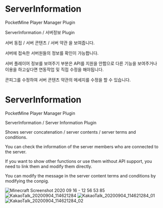 # ServerInformation

PocketMine Player Manager Plugin

ServerInformation / 서버정보 Plugin

서버 동접 / 서버 콘텐츠 / 서버 약관 을 보여줍니다.

서버에 접속한 서버원들의 정보를 확인이 가능합니다.


서버 플레이어 정보를 보여주기 부분은 API를 지원을 안함으로 다른 기능을 보여주거나 이용을 하고싶다면 연동작업 및 직접 수정을 해야됩니다.

콘피그를 수정하여 서버 콘텐츠 약관의 메세지를 수정을 할 수 있습니다.



# ServerInformation

PocketMine Player Manager Plugin

ServerInformation / Server Information Plugin

Shows server concatenation / server contents / server terms and conditions.

You can check the information of the server members who are connected to the server.


If you want to show other functions or use them without API support, you need to link them and modify them directly.

You can modify the message in the server content terms and conditions by modifying the conpig.

![Minecraft Screenshot 2020 09 16 - 12 56 53 85](https://user-images.githubusercontent.com/26338400/93290659-2dd61900-f81c-11ea-82fe-9780e59c4f9f.png)
![KakaoTalk_20200904_114621284](https://user-images.githubusercontent.com/26338400/92193934-74368a00-eea4-11ea-9f6c-35233ec52a09.png)
![KakaoTalk_20200904_114621284_01](https://user-images.githubusercontent.com/26338400/92193935-74cf2080-eea4-11ea-932d-cdeec6421d93.png)
![KakaoTalk_20200904_114621284_02](https://user-images.githubusercontent.com/26338400/92193936-74cf2080-eea4-11ea-8e43-f5bc7845c1e5.png)
